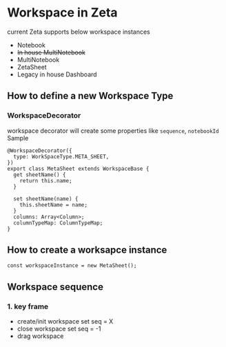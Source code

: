 # Workspace in Zeta
current Zeta supports below workspace instances
- Notebook
- ~~In house MultiNotebook~~
- MultiNotebook
- ZetaSheet
- Legacy in house Dashboard
## How to define a new Workspace Type
### WorkspaceDecorator
workspace decorator will create some properties like `sequence`, `notebookId`
Sample
```
@WorkspaceDecorator({
  type: WorkSpaceType.META_SHEET,
})
export class MetaSheet extends WorkspaceBase {
  get sheetName() {
    return this.name;
  }

  set sheetName(name) {
    this.sheetName = name;
  }
  columns: Array<Column>;
  columnTypeMap: ColumnTypeMap;
}
```
## How to create a worksapce instance
```
const workspaceInstance = new MetaSheet();
```

## Workspace sequence
### 1. key frame
- create/init workspace
  set seq = X
- close workspace
  set seq = -1
- drag workspace


